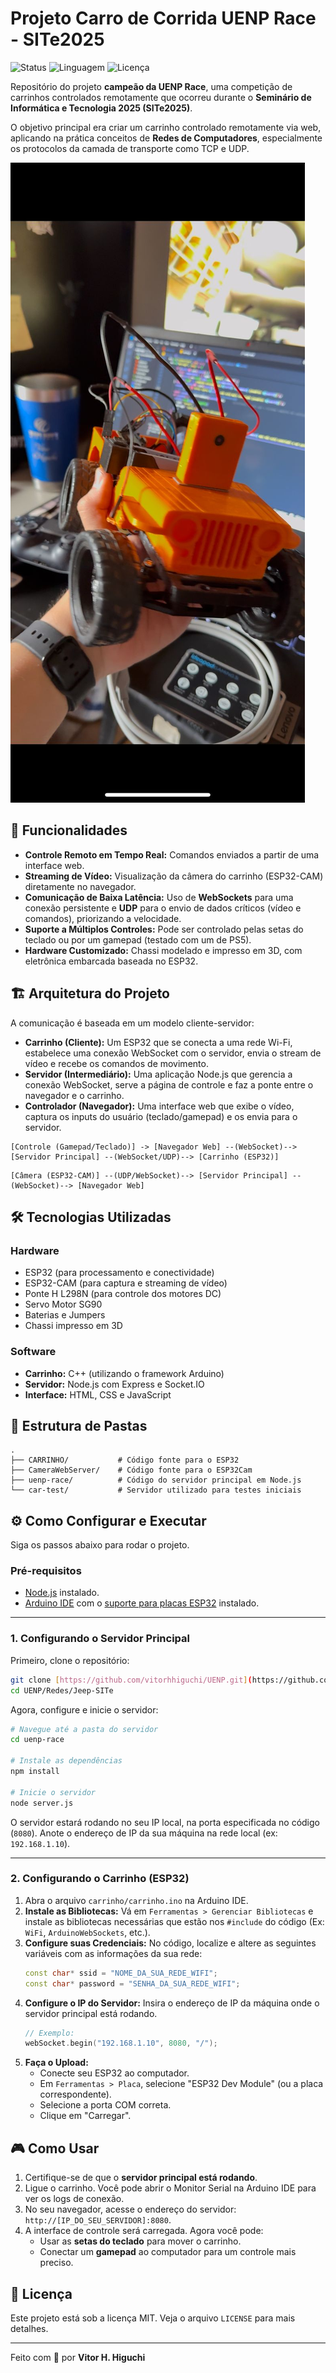 # Projeto Carro de Corrida UENP Race - SITe2025

![Status](https://img.shields.io/badge/status-concluído-brightgreen)
![Linguagem](https://img.shields.io/badge/linguagem-C++%20|%20JavaScript-blue)
![Licença](https://img.shields.io/badge/licença-MIT-lightgrey)

Repositório do projeto **campeão da UENP Race**, uma competição de carrinhos controlados remotamente que ocorreu durante o **Seminário de Informática e Tecnologia 2025 (SITe2025)**.

O objetivo principal era criar um carrinho controlado remotamente via web, aplicando na prática conceitos de **Redes de Computadores**, especialmente os protocolos da camada de transporte como TCP e UDP.

![Foto do meu carrinho campeão](./assets/carrinho.jpeg)

## 🚀 Funcionalidades

- **Controle Remoto em Tempo Real:** Comandos enviados a partir de uma interface web.
- **Streaming de Vídeo:** Visualização da câmera do carrinho (ESP32-CAM) diretamente no navegador.
- **Comunicação de Baixa Latência:** Uso de **WebSockets** para uma conexão persistente e **UDP** para o envio de dados críticos (vídeo e comandos), priorizando a velocidade.
- **Suporte a Múltiplos Controles:** Pode ser controlado pelas setas do teclado ou por um gamepad (testado com um de PS5).
- **Hardware Customizado:** Chassi modelado e impresso em 3D, com eletrônica embarcada baseada no ESP32.

## 🏗️ Arquitetura do Projeto

A comunicação é baseada em um modelo cliente-servidor:

- **Carrinho (Cliente):** Um ESP32 que se conecta a uma rede Wi-Fi, estabelece uma conexão WebSocket com o servidor, envia o stream de vídeo e recebe os comandos de movimento.
- **Servidor (Intermediário):** Uma aplicação Node.js que gerencia a conexão WebSocket, serve a página de controle e faz a ponte entre o navegador e o carrinho.
- **Controlador (Navegador):** Uma interface web que exibe o vídeo, captura os inputs do usuário (teclado/gamepad) e os envia para o servidor.

```
[Controle (Gamepad/Teclado)] -> [Navegador Web] --(WebSocket)--> [Servidor Principal] --(WebSocket/UDP)--> [Carrinho (ESP32)]
```
```
[Câmera (ESP32-CAM)] --(UDP/WebSocket)--> [Servidor Principal] --(WebSocket)--> [Navegador Web]
```

## 🛠️ Tecnologias Utilizadas

### Hardware
- ESP32 (para processamento e conectividade)
- ESP32-CAM (para captura e streaming de vídeo)
- Ponte H L298N (para controle dos motores DC)
- Servo Motor SG90
- Baterias e Jumpers
- Chassi impresso em 3D

### Software
- **Carrinho:** C++ (utilizando o framework Arduino)
- **Servidor:** Node.js com Express e Socket.IO
- **Interface:** HTML, CSS e JavaScript

## 📂 Estrutura de Pastas

```
.
├── CARRINHO/           # Código fonte para o ESP32
├── CameraWebServer/    # Código fonte para o ESP32Cam
├── uenp-race/          # Código do servidor principal em Node.js
└── car-test/           # Servidor utilizado para testes iniciais
```

## ⚙️ Como Configurar e Executar

Siga os passos abaixo para rodar o projeto.

### Pré-requisitos
- [Node.js](https://nodejs.org/) instalado.
- [Arduino IDE](https://www.arduino.cc/en/software) com o [suporte para placas ESP32](https://docs.espressif.com/projects/arduino-esp32/en/latest/installing.html) instalado.

---

### 1. Configurando o Servidor Principal

Primeiro, clone o repositório:
```bash
git clone [https://github.com/vitorhhiguchi/UENP.git](https://github.com/vitorhhiguchi/UENP.git)
cd UENP/Redes/Jeep-SITe
```

Agora, configure e inicie o servidor:
```bash
# Navegue até a pasta do servidor
cd uenp-race

# Instale as dependências
npm install

# Inicie o servidor
node server.js
```
O servidor estará rodando no seu IP local, na porta especificada no código (`8080`). Anote o endereço de IP da sua máquina na rede local (ex: `192.168.1.10`).

---

### 2. Configurando o Carrinho (ESP32)

1.  Abra o arquivo `carrinho/carrinho.ino` na Arduino IDE.
2.  **Instale as Bibliotecas:** Vá em `Ferramentas > Gerenciar Bibliotecas` e instale as bibliotecas necessárias que estão nos `#include` do código (Ex: `WiFi`, `ArduinoWebSockets`, etc.).
3.  **Configure suas Credenciais:** No código, localize e altere as seguintes variáveis com as informações da sua rede:
    ```cpp
    const char* ssid = "NOME_DA_SUA_REDE_WIFI";
    const char* password = "SENHA_DA_SUA_REDE_WIFI";
    ```
4.  **Configure o IP do Servidor:** Insira o endereço de IP da máquina onde o servidor principal está rodando.
    ```cpp
    // Exemplo:
    webSocket.begin("192.168.1.10", 8080, "/");
    ```
5.  **Faça o Upload:**
    - Conecte seu ESP32 ao computador.
    - Em `Ferramentas > Placa`, selecione "ESP32 Dev Module" (ou a placa correspondente).
    - Selecione a porta COM correta.
    - Clique em "Carregar".

## 🎮 Como Usar

1.  Certifique-se de que o **servidor principal está rodando**.
2.  Ligue o carrinho. Você pode abrir o Monitor Serial na Arduino IDE para ver os logs de conexão.
3.  No seu navegador, acesse o endereço do servidor: `http://[IP_DO_SEU_SERVIDOR]:8080`.
4.  A interface de controle será carregada. Agora você pode:
    - Usar as **setas do teclado** para mover o carrinho.
    - Conectar um **gamepad** ao computador para um controle mais preciso.

## 📜 Licença

Este projeto está sob a licença MIT. Veja o arquivo `LICENSE` para mais detalhes.

---

Feito com 💙 por **Vitor H. Higuchi**